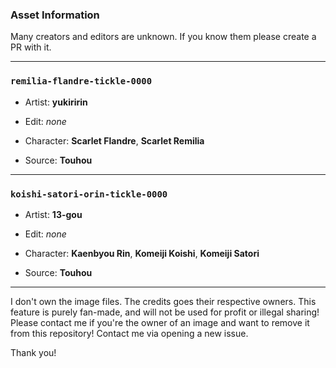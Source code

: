 ### Asset Information

Many creators and editors are unknown. If you know them please create a PR with it.

---

### `remilia-flandre-tickle-0000`

- Artist: **yukiririn**
- Edit: *none*


- Character: **Scarlet Flandre**, **Scarlet Remilia**
- Source: **Touhou**

---

### `koishi-satori-orin-tickle-0000`

- Artist: **13-gou**
- Edit: *none*


- Character: **Kaenbyou Rin**, **Komeiji Koishi**, **Komeiji Satori**
- Source: **Touhou**

---

I don't own the image files. The credits goes their respective owners.
This feature is purely fan-made, and will not be used for profit or illegal sharing!
Please contact me if you're the owner of an image and want to remove it from this repository!
Contact me via opening a new issue.

Thank you!
